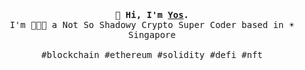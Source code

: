 <p align="center">
  <br>
  <br>
  <br>
  <samp><strong>👋 Hi, I'm <a href="https://yos.io">Yos</a>.</strong> <br> I'm 👨🏻‍💻 a Not So Shadowy Crypto Super Coder based in ☀️ Singapore
<br><br>#blockchain #ethereum #solidity #defi #nft</samp>
  <br>
  <br>
  <br>
</p>
